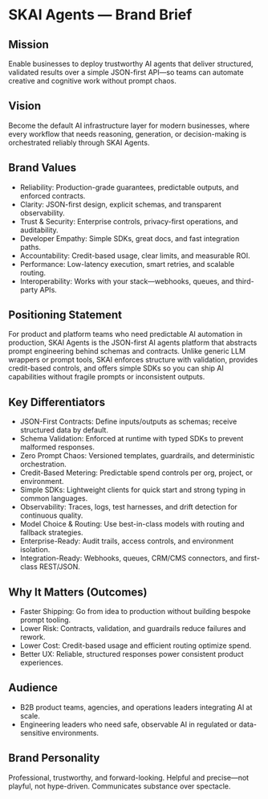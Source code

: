 # SKAI Agents — Brand Brief

## Mission

Enable businesses to deploy trustworthy AI agents that deliver structured, validated results over a simple JSON-first API—so teams can automate creative and cognitive work without prompt chaos.

## Vision

Become the default AI infrastructure layer for modern businesses, where every workflow that needs reasoning, generation, or decision-making is orchestrated reliably through SKAI Agents.

## Brand Values

- Reliability: Production-grade guarantees, predictable outputs, and enforced contracts.
- Clarity: JSON-first design, explicit schemas, and transparent observability.
- Trust & Security: Enterprise controls, privacy-first operations, and auditability.
- Developer Empathy: Simple SDKs, great docs, and fast integration paths.
- Accountability: Credit-based usage, clear limits, and measurable ROI.
- Performance: Low-latency execution, smart retries, and scalable routing.
- Interoperability: Works with your stack—webhooks, queues, and third-party APIs.

## Positioning Statement

For product and platform teams who need predictable AI automation in production, SKAI Agents is the JSON-first AI agents platform that abstracts prompt engineering behind schemas and contracts. Unlike generic LLM wrappers or prompt tools, SKAI enforces structure with validation, provides credit-based controls, and offers simple SDKs so you can ship AI capabilities without fragile prompts or inconsistent outputs.

## Key Differentiators

- JSON-First Contracts: Define inputs/outputs as schemas; receive structured data by default.
- Schema Validation: Enforced at runtime with typed SDKs to prevent malformed responses.
- Zero Prompt Chaos: Versioned templates, guardrails, and deterministic orchestration.
- Credit-Based Metering: Predictable spend controls per org, project, or environment.
- Simple SDKs: Lightweight clients for quick start and strong typing in common languages.
- Observability: Traces, logs, test harnesses, and drift detection for continuous quality.
- Model Choice & Routing: Use best-in-class models with routing and fallback strategies.
- Enterprise-Ready: Audit trails, access controls, and environment isolation.
- Integration-Ready: Webhooks, queues, CRM/CMS connectors, and first-class REST/JSON.

## Why It Matters (Outcomes)

- Faster Shipping: Go from idea to production without building bespoke prompt tooling.
- Lower Risk: Contracts, validation, and guardrails reduce failures and rework.
- Lower Cost: Credit-based usage and efficient routing optimize spend.
- Better UX: Reliable, structured responses power consistent product experiences.

## Audience

- B2B product teams, agencies, and operations leaders integrating AI at scale.
- Engineering leaders who need safe, observable AI in regulated or data-sensitive environments.

## Brand Personality

Professional, trustworthy, and forward-looking. Helpful and precise—not playful, not hype-driven. Communicates substance over spectacle.
